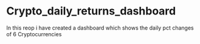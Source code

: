 # Crypto_daily_returns_dashboard
In this reop i have created a dashboard which shows the daily pct changes  of 6 Cryptocurrencies
